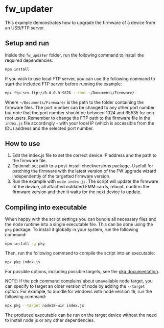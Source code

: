# fw_updater

This example demonstrates how to upgrade the firmware of a device from an USB/FTP server.

## Setup and run

Inside the `fw_updater` folder, run the following command to install the required dependencies:

```bash
npm install
```

If you wish to use local FTP server, you can use the following command to start the included FTP server before running the example:

```bash
npx ftp-srv ftp://0.0.0.0:9876 --root ~/Documents/Firmware/
```

Where `~/Documents/Firmware/` is the path to the folder containing the firmware files. The port number can be changed to any other port number but note that the port number should be between 1024 and 65535 for non-root users. Remember to change the FTP path to the firmware file in the `index.js` file accordingly - with your local IP (which is accessible from the IDU) address and the selected port number.

## How to use

1. Edit the index.js file to set the correct device IP address and the path to the firmware file.
2. Optional: set path to a post-install checkversions package. Usefull for patching the firmware with the latest version of the FW upgrade wizard independently of the targetted firmware version.
3. Run the example with `node index.js`. The script will update the firmware of the device, all attached outdated EMM cards, reboot, confirm the firmware version and then it waits for the next device to update.

## Compiling into executable

When happy with the script settings you can bundle all necessary files and the node runtime into a single executable file. This can be done using the `pkg` package. To install it globally in your system, run the following command:

```bash
npm install -g pkg
```

Then, run the following command to compile the script into an executable:

```bash
npx pkg index.js
```

For possible options, including possible targets, see the [pkg documentation](https://www.npmjs.com/package/pkg).

NOTE: If the pck command complains about unavailable node target, you can specify to target an older version of node by adding the `--target` option. For example, to bundle for windows with node version 18, run the following command:

```bash
npx pkg --target node18-win index.js
```

The produced executable can be run on the target device without the need to install node.js or any other dependencies.
